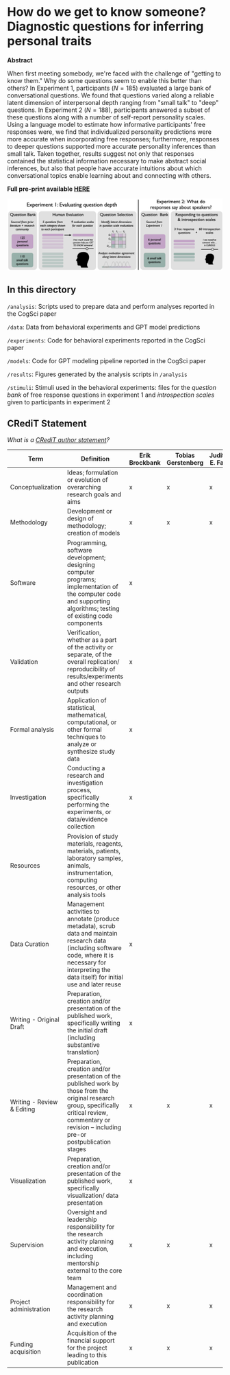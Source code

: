 # How do we get to know someone? </br>Diagnostic questions for inferring personal traits


**Abstract**

When first meeting somebody, we're faced with the challenge of "getting to know them." Why do some questions seem to enable this better than others? In Experiment 1, participants ($N=185$) evaluated a large bank of conversational questions. We found that questions varied along a reliable latent dimension of interpersonal depth ranging from "small talk" to "deep" questions. In Experiment 2 ($N=188$), participants answered a subset of these questions along with a number of self-report personality scales. Using a language model to estimate how informative participants' free responses were, we find that individualized personality predictions were more accurate when incorporating free responses; furthermore, responses to deeper questions supported more accurate personality inferences than small talk. Taken together, results suggest not only that responses contained the statistical information necessary to make abstract social inferences, but also that people have accurate intuitions about which conversational topics enable learning about and connecting with others.

**Full pre-print available [HERE](https://osf.io/preprints/psyarxiv/k6zme_v1)**

![Experiment Overview](overview-e1+e2.png)


## In this directory

`/analysis`: Scripts used to prepare data and perform analyses reported in the CogSci paper

`/data`: Data from behavioral experiments and GPT model predictions

`/experiments`: Code for behavioral experiments reported in the CogSci paper

`/models`: Code for GPT modeling pipeline reported in the CogSci paper

`/results`: Figures generated by the analysis scripts in `/analysis`

`/stimuli`: Stimuli used in the behavioral experiments: files for the *question bank* of free response questions in experiment 1 and *introspection scales* given to participants in experiment 2


## CRediT Statement

*What is a [CRediT author statement](https://www.elsevier.com/researcher/author/policies-and-guidelines/credit-author-statement)?*

| Term                       | Definition                                                                                                                                                                                                    | Erik Brockbank | Tobias Gerstenberg | Judith E. Fan | Robert Hawkins |
|----------------------------|---------------------------------------------------------------------------------------------------------------------------------------------------------------------------------------------------------------|----------------|--------------------|---------------|----------------|
| Conceptualization          | Ideas; formulation or evolution of overarching research goals and aims                                                                                                                                        | x              | x                  | x             | x              |
| Methodology                | Development or design of methodology; creation of models                                                                                                                                                      | x              | x                  | x             | x              |
| Software                   | Programming, software development; designing computer programs; implementation of the computer code and supporting algorithms; testing of existing code components                                            | x              |                    |               |                |
| Validation                 | Verification, whether as a part of the activity or separate, of the overall replication/ reproducibility of results/experiments and other research outputs                                                    | x              |                    |               | x              |
| Formal analysis            | Application of statistical, mathematical, computational, or other formal techniques to analyze or synthesize study data                                                                                       | x              |                    |               |                |
| Investigation              | Conducting a research and investigation process, specifically performing the experiments, or data/evidence collection                                                                                         | x              |                    |               |                |
| Resources                  | Provision of study materials, reagents, materials, patients, laboratory samples, animals, instrumentation, computing resources, or other analysis tools                                                       |                |                    |               | x              |
| Data Curation              | Management activities to annotate (produce metadata), scrub data and maintain research data (including software code, where it is necessary for interpreting the data itself) for initial use and later reuse | x              |                    |               |                |
| Writing - Original Draft   | Preparation, creation and/or presentation of the published work, specifically writing the initial draft (including substantive translation)                                                                   | x              |                    |               | x              |
| Writing - Review & Editing | Preparation, creation and/or presentation of the published work by those from the original research group, specifically critical review, commentary or revision – including pre-or postpublication stages     | x              | x                  | x             | x              |
| Visualization              | Preparation, creation and/or presentation of the published work, specifically visualization/ data presentation                                                                                                | x              |                    |               | x              |
| Supervision                | Oversight and leadership responsibility for the research activity planning and execution, including mentorship external to the core team                                                                      | x              | x                  | x             | x              |
| Project administration     | Management and coordination responsibility for the research activity planning and execution                                                                                                                   | x              | x                  | x             | x              |
| Funding acquisition        | Acquisition of the financial support for the project leading to this publication                                                                                                                              | x              | x                  | x             | x              |

